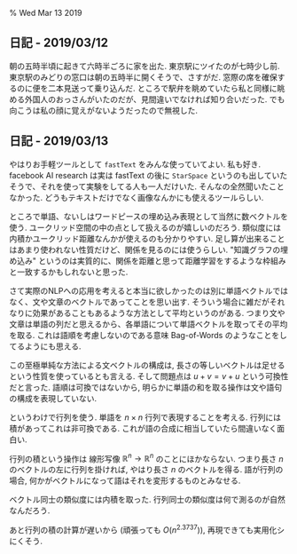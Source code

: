 % Wed Mar 13 2019

## 日記 - 2019/03/12

朝の五時半頃に起きて六時半ごろに家を出た.
東京駅にツイたのが七時少し前.
東京駅のみどりの窓口は朝の五時半に開くそうで、さすがだ.
窓際の席を確保するのに便を二本見送って乗り込んだ.
ところで駅弁を眺めていたら私と同様に眺める外国人のおっさんがいたのだが、見間違いでなければ知り合いだった.
でも向こうは私の顔に覚えがないようだったので無視した.

## 日記 - 2019/03/13

やはりお手軽ツールとして `fastText` をみんな使っていてよい.
私も好き.
facebook AI research は実は fastText の後に `StarSpace` というのも出していたそうで、それを使って実験をしてる人も一人だけいた.
そんなの全然聞いたことなかった.
どうもテキストだけでなく画像なんかにも使えるツールらしい.

ところで単語、ないしはワードピースの埋め込み表現として当然に数ベクトルを使う.
ユークリッド空間の中の点として扱えるのが嬉しいのだろう.
類似度には内積かユークリッド距離なんかが使えるのも分かりやすい.
足し算が出来ることはあまり使われない性質だけど、関係を見るのには使うらしい.
"知識グラフの埋め込み" というのは実質的に、関係を距離と思って距離学習をするような枠組みと一致するかもしれないと思った.

さて実際のNLPへの応用を考えると本当に欲しかったのは別に単語ベクトルではなく、文や文章のベクトルであってことを思い出す.
そういう場合に雑だがそれなりに効果があることもあるような方法として平均というのがある.
つまり文や文章は単語の列だと思えるから、各単語について単語ベクトルを取ってその平均を取る.
これは語順を考慮しないのである意味 Bag-of-Words のようなことをしてるようにも思える.

この至極単純な方法による文ベクトルの構成は,
長さの等しいベクトルは足せるという性質を使っているとも言える.
そして問題点は $u+v = v+u$ という可換性だと言った.
語順は可換ではないから, 明らかに単語の和を取る操作は文や語句の構成を表現していない.

というわけで行列を使う.
単語を $n \times n$ 行列で表現することを考える.
行列には積があってこれは非可換である.
これが語の合成に相当していたら間違いなく面白い.

行列の積という操作は
線形写像 $\mathbb R^n \to \mathbb R^n$ のことにほかならない.
つまり長さ $n$ のベクトルの左に行列を掛ければ, やはり長さ $n$ のベクトルを得る.
語が行列の場合, 何かがベクトルになって語はそれを変形するものとみなせる.

ベクトル同士の類似度には内積を取った.
行列同士の類似度は何で測るのが自然なんだろう.

あと行列の積の計算が遅いから (頑張っても $O(n^2.3737)$), 再現できても実用化シにくそう.
